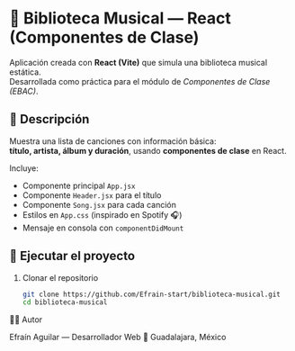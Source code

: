 # 🎵 Biblioteca Musical — React (Componentes de Clase)

Aplicación creada con **React (Vite)** que simula una biblioteca musical estática.  
Desarrollada como práctica para el módulo de *Componentes de Clase (EBAC)*.

## 🧱 Descripción
Muestra una lista de canciones con información básica:  
**título, artista, álbum y duración**, usando **componentes de clase** en React.  

Incluye:
- Componente principal `App.jsx`
- Componente `Header.jsx` para el título
- Componente `Song.jsx` para cada canción
- Estilos en `App.css` (inspirado en Spotify 🎧)
- Mensaje en consola con `componentDidMount`

## 🚀 Ejecutar el proyecto
1. Clonar el repositorio  
   ```bash
   git clone https://github.com/Efrain-start/biblioteca-musical.git
   cd biblioteca-musical
👨‍💻 Autor

Efraín Aguilar — Desarrollador Web
📍 Guadalajara, México
